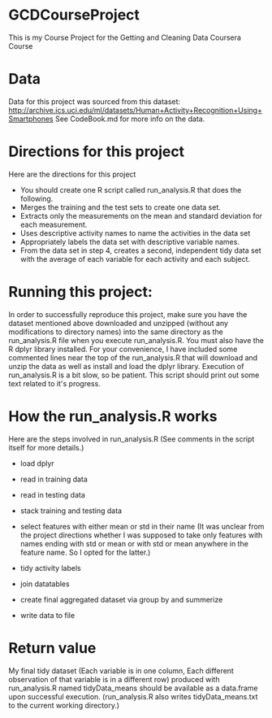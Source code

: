 # GCDCourseProject
This is my Course Project for the Getting and Cleaning Data Coursera Course

# Data
Data for this project was sourced from this dataset: http://archive.ics.uci.edu/ml/datasets/Human+Activity+Recognition+Using+Smartphones
See CodeBook.md for more info on the data.

# Directions for this project
Here are the directions for this project
 - You should create one R script called run_analysis.R that does the following. 
 - Merges the training and the test sets to create one data set.
 - Extracts only the measurements on the mean and standard deviation for each measurement. 
 - Uses descriptive activity names to name the activities in the data set
 - Appropriately labels the data set with descriptive variable names. 
 - From the data set in step 4, creates a second, independent tidy data set with the average of each variable for each activity and each subject.



# Running this project:
In order to successfully reproduce this project, make sure you have the dataset mentioned above downloaded and unzipped (without any modifications to directory names) into the same directory as the run_analysis.R file when you execute run_analysis.R. You must also have the R dplyr library installed. For your convenience, I have included some commented lines near the top of the run_analysis.R that will download and unzip the data as well as install and load the dplyr library.
Execution of run_analysis.R is a bit slow, so be patient. This script should print out some text related to it's progress.

# How the run_analysis.R works
Here are the steps involved in run_analysis.R (See comments in the script itself for more details.)

 - load dplyr

 - read in training data

 - read in testing data

 - stack training and testing data

 - select features with either mean or std in their name (It was unclear from the project directions whether I was supposed to take only features with names ending with std or mean or with std or mean anywhere in the feature name. So I opted for the latter.)

 - tidy activity labels

 - join datatables

 - create final aggregated dataset via group by and summerize

 - write data to file


# Return value
My final tidy dataset (Each variable is in one column, Each different observation of that variable is in a different row) produced with run_analysis.R named tidyData_means should be available as a data.frame upon successful execution. (run_analysis.R also writes tidyData_means.txt to the current working directory.)
